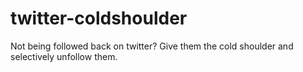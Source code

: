 twitter-coldshoulder
====================

Not being followed back on twitter? Give them the cold shoulder and selectively unfollow them.
